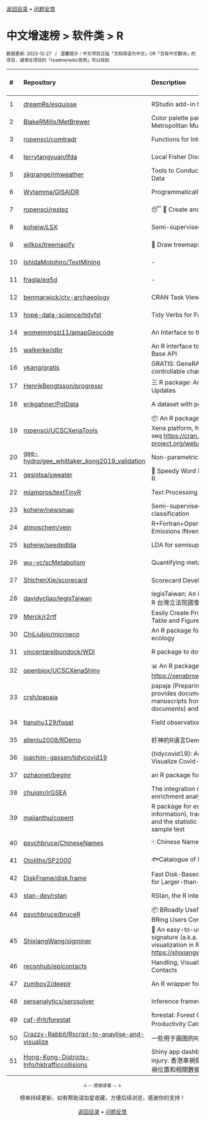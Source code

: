 <a href="https://gitee.com/GrowingGit/GitHub-Chinese-Top-Charts#github中文排行榜">返回目录</a> • <a href="/content/docs/feedback.md">问题反馈</a>

# 中文增速榜 > 软件类 > R
<sub>数据更新: 2023-12-27&nbsp;&nbsp;&nbsp;/&nbsp;&nbsp;&nbsp;温馨提示：中文项目泛指「文档母语为中文」OR「含有中文翻译」的项目，通常在项目的「readme/wiki/官网」可以找到</sub>

|#|Repository|Description|Stars|Average daily growth|Updated|
|:-|:-|:-|:-|:-|:-|
|1|[dreamRs/esquisse](https://github.com/dreamRs/esquisse)|RStudio add-in to make plots interactively with ggplot2|1701|1|2023-11-24|
|2|[BlakeRMills/MetBrewer](https://github.com/BlakeRMills/MetBrewer)|Color palette package in R inspired by works at the Metropolitan Museum of Art in New York|992|1|2023-09-30|
|3|[ropensci/comtradr](https://github.com/ropensci/comtradr)|Functions for Interacting with the UN Comtrade API|54|0|2023-12-23|
|4|[terrytangyuan/lfda](https://github.com/terrytangyuan/lfda)|Local Fisher Discriminant Analysis in R|76|0|2023-07-07|
|5|[skgrange/rmweather](https://github.com/skgrange/rmweather)|Tools to Conduct Meteorological Normalisation on Air Quality Data|43|0|2023-11-21|
|6|[Wytamma/GISAIDR](https://github.com/Wytamma/GISAIDR)|Programmatically interact with the GISAID database.|62|0|2023-12-15|
|7|[ropensci/restez](https://github.com/ropensci/restez)|:sleeping: :open_file_folder: Create and Query a Local Copy of GenBank in R|24|0|2023-10-25|
|8|[koheiw/LSX](https://github.com/koheiw/LSX)|Semi-supervised algorithm for document scaling|52|0|2023-12-20|
|9|[wilkox/treemapify](https://github.com/wilkox/treemapify)|🌳 Draw treemaps in ggplot2|206|0|2023-10-17|
|10|[IshidaMotohiro/TextMining](https://github.com/IshidaMotohiro/TextMining)|-|18|0|2023-11-02|
|11|[fragla/eq5d](https://github.com/fragla/eq5d)|-|18|0|2023-11-21|
|12|[benmarwick/ctv-archaeology](https://github.com/benmarwick/ctv-archaeology)|CRAN Task View: Archaeological Science|136|0|2023-12-12|
|13|[hope-data-science/tidyfst](https://github.com/hope-data-science/tidyfst)|Tidy Verbs for Fast Data Manipulation|93|0|2023-07-21|
|14|[womeimingzi11/amapGeocode](https://github.com/womeimingzi11/amapGeocode)|An Interface to the AutoNavi Maps API Geocoding Services|11|0|2023-10-31|
|15|[walkerke/idbr](https://github.com/walkerke/idbr)|An R interface to the US Census Bureau International Data Base API|56|0|2023-08-14|
|16|[ykang/gratis](https://github.com/ykang/gratis)|GRATIS: GeneRAting TIme Series with diverse and controllable characteristics|74|0|2023-08-29|
|17|[HenrikBengtsson/progressr](https://github.com/HenrikBengtsson/progressr)|三 R package: An Inclusive, Unifying API for Progress Updates|271|0|2023-12-12|
|18|[erikgahner/PolData](https://github.com/erikgahner/PolData)|A dataset with political datasets|476|0|2023-12-16|
|19|[ropensci/UCSCXenaTools](https://github.com/ropensci/UCSCXenaTools)|:package: An R package for accessing genomics data from UCSC Xena platform, from cancer multi-omics to single-cell RNA-seq https://cran.r-project.org/web/packages/UCSCXenaTools/|92|0|2023-08-21|
|20|[gee-hydro/gee_whittaker_kong2019_validation](https://github.com/gee-hydro/gee_whittaker_kong2019_validation)|Non-parametric weighted Whittaker smoothing|30|0|2023-09-17|
|21|[gesistsa/sweater](https://github.com/gesistsa/sweater)|👚 Speedy Word Embedding Association Test & Extras using R|26|0|2023-11-10|
|22|[mlampros/textTinyR](https://github.com/mlampros/textTinyR)|Text Processing for Small or Big Data Files in R|37|0|2023-12-05|
|23|[koheiw/newsmap](https://github.com/koheiw/newsmap)|Semi-supervised algorithm for geographical document classification|55|0|2023-10-07|
|24|[atmoschem/vein](https://github.com/atmoschem/vein)| R+Fortran+OpenMP package to estimate Vehicular Emissions INventories VEIN. |42|0|2023-09-27|
|25|[koheiw/seededlda](https://github.com/koheiw/seededlda)|LDA for semisupervised topic modeling|63|0|2023-07-19|
|26|[wu-yc/scMetabolism](https://github.com/wu-yc/scMetabolism)|Quantifying metabolism activity at the single-cell resolution|67|0|2023-11-25|
|27|[ShichenXie/scorecard](https://github.com/ShichenXie/scorecard)|Scorecard Development in R, 评分卡|157|0|2023-09-14|
|28|[davidycliao/legisTaiwan](https://github.com/davidycliao/legisTaiwan)|legisTaiwan: An Interface to Access Taiwan Legislative API in R 台灣立法院國會系統 API |21|0|2023-10-31|
|29|[Merck/r2rtf](https://github.com/Merck/r2rtf)|Easily Create Production-Ready Rich Text Format (RTF) Table and Figure|70|0|2023-10-26|
|30|[ChiLiubio/microeco](https://github.com/ChiLiubio/microeco)|An R package for data analysis in microbial community ecology|151|0|2023-12-21|
|31|[vincentarelbundock/WDI](https://github.com/vincentarelbundock/WDI)|R package to download World Bank data|194|0|2023-11-23|
|32|[openbiox/UCSCXenaShiny](https://github.com/openbiox/UCSCXenaShiny)|📊 An R package for interactively exploring UCSC Xena https://xenabrowser.net/datapages/|79|0|2023-12-20|
|33|[crsh/papaja](https://github.com/crsh/papaja)|papaja (Preparing APA Journal Articles) is an R package that provides document formats to produce complete APA manuscripts from RMarkdown-files (PDF and Word documents) and helper functions that facil ...|614|0|2023-12-18|
|34|[tianshu129/foqat](https://github.com/tianshu129/foqat)|Field observation quick analysis toolkit|31|0|2023-10-01|
|35|[allenlu2008/RDemo](https://github.com/allenlu2008/RDemo)|虾神的R语言Demo|34|0|2023-09-05|
|36|[joachim-gassen/tidycovid19](https://github.com/joachim-gassen/tidycovid19)|{tidycovid19}: An R Package to Download, Tidy and Visualize Covid-19 Related Data|144|0|2023-12-26|
|37|[pzhaonet/beginr](https://github.com/pzhaonet/beginr)|an R package for beginners|15|0|2023-07-09|
|38|[chuiqin/irGSEA](https://github.com/chuiqin/irGSEA)|The integration of single cell rank-based gene set enrichment analysis|65|0|2023-12-13|
|39|[majianthu/copent](https://github.com/majianthu/copent)|R package for estimating copula entropy (mutual information), transfer entropy (conditional independence), and the statistic for multivariate normality test and two-sample test|38|0|2023-08-05|
|40|[psychbruce/ChineseNames](https://github.com/psychbruce/ChineseNames)|🀄 Chinese Name Database (1930-2008).|122|0|2023-09-27|
|41|[Otoliths/SP2000](https://github.com/Otoliths/SP2000)|🐟Catalogue of Life toolkit for R|11|0|2023-11-29|
|42|[DiskFrame/disk.frame](https://github.com/DiskFrame/disk.frame)|Fast Disk-Based Parallelized Data Manipulation Framework for Larger-than-RAM Data|591|0|2023-08-01|
|43|[stan-dev/rstan](https://github.com/stan-dev/rstan)|RStan, the R interface to Stan|980|0|2023-12-23|
|44|[psychbruce/bruceR](https://github.com/psychbruce/bruceR)|📦 BRoadly Useful Convenient and Efficient R functions that BRing Users Concise and Elegant R data analyses.|139|0|2023-10-01|
|45|[ShixiangWang/sigminer](https://github.com/ShixiangWang/sigminer)|🌲 An easy-to-use and scalable toolkit for genomic alteration signature (a.k.a. mutational signature) analysis and visualization in R https://shixiangwang.github.io/sigminer/reference/index.html|120|0|2023-12-12|
|46|[reconhub/epicontacts](https://github.com/reconhub/epicontacts)|Handling, Visualisation and Analysis of Epidemiological Contacts|13|0|2023-10-26|
|47|[zumbov2/deeplr](https://github.com/zumbov2/deeplr)|An R wrapper for the DeepL Translator API|31|0|2023-11-03|
|48|[seroanalytics/serosolver](https://github.com/seroanalytics/serosolver)|Inference framework for serological data|14|0|2023-10-03|
|49|[caf-ifrit/forestat](https://github.com/caf-ifrit/forestat)|forestat: Forest Carbon Sequestration and Potential Productivity Calculation 森林碳汇计量和潜力计算|6|0|2023-10-10|
|50|[Crazzy-Rabbit/Rscript-to-anaylise-and-visualize](https://github.com/Crazzy-Rabbit/Rscript-to-anaylise-and-visualize)|一些用于画图的R脚本|5|0|2023-10-12|
|51|[Hong-Kong-Districts-Info/hktrafficcollisions](https://github.com/Hong-Kong-Districts-Info/hktrafficcollisions)|Shiny app dashboard of HK traffic collisions that result in injury.   香港車禍傷亡資料庫：利用互動地圖和儀表版，將香港車禍位置和相關數據可視化。|6|0|2023-12-26|

<div align="center">
    <p><sub>↓ -- 感谢读者 -- ↓</sub></p>
    榜单持续更新，如有帮助请加星收藏，方便后续浏览，感谢你的支持！
</div>

<br/>

<div align="center"><a href="https://gitee.com/GrowingGit/GitHub-Chinese-Top-Charts#github中文排行榜">返回目录</a> • <a href="/content/docs/feedback.md">问题反馈</a></div>
